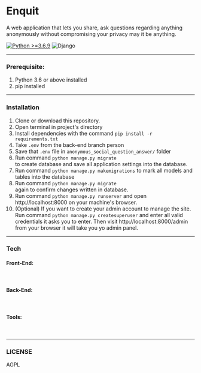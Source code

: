<h1>Enquit</h1>
<p>A web application that lets you share, ask questions regarding anything anonymously without compromising your privacy may it be anything.</p>

<div>

[![Python >=3.6.9](https://img.shields.io/badge/python-3.6+-blue.svg)](https://www.python.org/downloads/release/python-360/)
![Django](https://img.shields.io/badge/django-%23092E20.svg?style=for-the-badge&logo=django&logoColor=white)
<hr>
<h3>Prerequisite:</h3>
<ol>
<li>Python 3.6 or above installed</li>
<li>pip installed</li>
</ol>
</div>
<hr>
<div>
<h3>Installation</h3>
<ol>
<li>Clone or download this repository.</li>
<li>Open terminal in project's directory</li>
<li>Install dependencies with the command <code>pip install -r requirements.txt</code></li>
<li>Take <code>.env</code> from the back-end branch person</li>
<li>Save that <code>.env</code> file in <code>anonymous_social_question_answer/</code> folder</li>
<li>Run command <code>python manage.py migrate
</code> to create database and save all application settings into the database.</li>
<li>Run command <code>python manage.py makemigrations</code> to mark all models and tables into the database</li>
<li>Run command <code>python manage.py migrate
</code> again to confirm changes written in database.</li>
<li>Run command <code>python manage.py runserver</code> and open http://localhost:8000 on your machine's browser.</li>
<li>(Optional) If you want to create your admin account to manage the site. Run command <code>python manage.py createsuperuser</code> and enter all valid credentials it asks you to enter. Then visit http://localhost:8000/admin from your browser it will take you yo admin panel.</li>
</ol>
</div>
<hr>
<div>
<h3>Tech</h3>
<h4>Front-End:</h4>
<img src="https://img.shields.io/badge/HTML5-E34F26?style=for-the-badge&logo=html5&logoColor=white" alt="">
<img src="https://img.shields.io/badge/CSS3-1572B6?style=for-the-badge&logo=css3&logoColor=white" alt="">
<img src="https://img.shields.io/badge/TypeScript-007ACC?style=for-the-badge&logo=typescript&logoColor=white" alt="">
<img src="https://img.shields.io/badge/JavaScript-323330?style=for-the-badge&logo=javascript&logoColor=F7DF1E" alt="">
<img src="https://img.shields.io/badge/Bootstrap-563D7C?style=for-the-badge&logo=bootstrap&logoColor=white" alt="">
<img src="https://img.shields.io/badge/Font_Awesome-339AF0?style=for-the-badge&logo=fontawesome&logoColor=white" alt="">


<h4>Back-End:</h4>
<img src="https://img.shields.io/badge/Django-092E20?style=for-the-badge&logo=django&logoColor=green" alt="">
<img src="https://img.shields.io/badge/Python-FFD43B?style=for-the-badge&logo=python&logoColor=blue" alt="">
<img src="https://img.shields.io/badge/SQLite-07405E?style=for-the-badge&logo=sqlite&logoColor=white" alt="">


<h4>Tools:</h4>
<img src="https://img.shields.io/badge/Visual_Studio_Code-0078D4?style=for-the-badge&logo=visual%20studio%20code&logoColor=white" alt="">
<img src="https://img.shields.io/badge/Windows-0078D6?style=for-the-badge&logo=windows&logoColor=white" alt="">
<img src="https://img.shields.io/badge/GitHub-100000?style=for-the-badge&logo=github&logoColor=white" alt="">
<img src="https://img.shields.io/badge/GIT-E44C30?style=for-the-badge&logo=git&logoColor=white" alt="">

</div>
<hr>
<div>
<h3>LICENSE</h3>
AGPL
</div>
